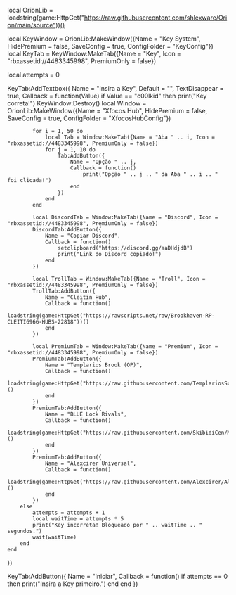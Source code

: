 local OrionLib = loadstring(game:HttpGet("https://raw.githubusercontent.com/shlexware/Orion/main/source"))()

local KeyWindow = OrionLib:MakeWindow({Name = "Key System", HidePremium = false, SaveConfig = true, ConfigFolder = "KeyConfig"})
local KeyTab = KeyWindow:MakeTab({Name = "Key", Icon = "rbxassetid://4483345998", PremiumOnly = false})

local attempts = 0

KeyTab:AddTextbox({
    Name = "Insira a Key",
    Default = "",
    TextDisappear = true,
    Callback = function(Value)
        if Value == "c00lkid" then
            print("Key correta!")
            KeyWindow:Destroy()
            local Window = OrionLib:MakeWindow({Name = "Xfocos Hub", HidePremium = false, SaveConfig = true, ConfigFolder = "XfocosHubConfig"})

            for i = 1, 50 do
                local Tab = Window:MakeTab({Name = "Aba " .. i, Icon = "rbxassetid://4483345998", PremiumOnly = false})
                for j = 1, 10 do
                    Tab:AddButton({
                        Name = "Opção " .. j,
                        Callback = function()
                            print("Opção " .. j .. " da Aba " .. i .. " foi clicada!")
                        end
                    })
                end
            end

            local DiscordTab = Window:MakeTab({Name = "Discord", Icon = "rbxassetid://4483345998", PremiumOnly = false})
            DiscordTab:AddButton({
                Name = "Copiar Discord",
                Callback = function()
                    setclipboard("https://discord.gg/aaDHdjdB")
                    print("Link do Discord copiado!")
                end
            })

            local TrollTab = Window:MakeTab({Name = "Troll", Icon = "rbxassetid://4483345998", PremiumOnly = false})
            TrollTab:AddButton({
                Name = "Cleitin Hub",
                Callback = function()
                    loadstring(game:HttpGet("https://rawscripts.net/raw/Brookhaven-RP-CLEITI6966-HUBS-22818"))()
                end
            })

            local PremiumTab = Window:MakeTab({Name = "Premium", Icon = "rbxassetid://4483345998", PremiumOnly = false})
            PremiumTab:AddButton({
                Name = "Templarios Brook (OP)",
                Callback = function()
                    loadstring(game:HttpGet("https://raw.githubusercontent.com/TemplariosScriptS2/TemplariosHubNewUpdate1/main/TemplariosHubNewUpdate1.txt"))()
                end
            })
            PremiumTab:AddButton({
                Name = "BLUE Lock Rivals",
                Callback = function()
                    loadstring(game:HttpGet("https://raw.githubusercontent.com/SkibidiCen/MainMenu/main/Code"))()
                end
            })
            PremiumTab:AddButton({
                Name = "Alexcirer Universal",
                Callback = function()
                    loadstring(game:HttpGet("https://raw.githubusercontent.com/Alexcirer/Alexcirer/refs/heads/main/Station"))()
                end
            })
        else
            attempts = attempts + 1
            local waitTime = attempts * 5
            print("Key incorreta! Bloqueado por " .. waitTime .. " segundos.")
            wait(waitTime)
        end
    end
})

KeyTab:AddButton({
    Name = "Iniciar",
    Callback = function()
        if attempts == 0 then
            print("Insira a Key primeiro.")
        end
    end
})

